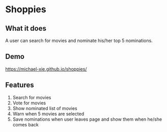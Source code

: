 # Shoppies

## What it does
A user can search for movies and nominate his/her top 5 nominations.

## Demo
https://michael-xie.github.io/shoppies/

## Features
1. Search for movies
2. Vote for movies
3. Show nominated list of movies
4. Warn when 5 movies are selected
5. Save nominations when user leaves page and show them when he/she comes back
